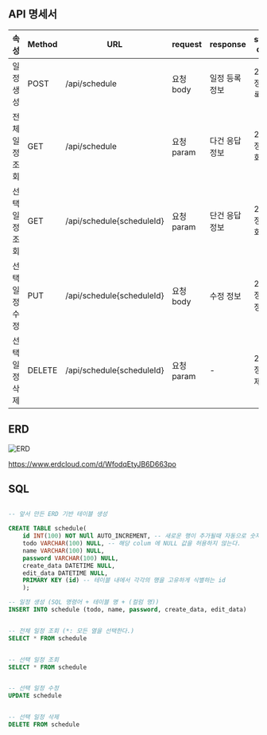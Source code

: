 API 명세서
------
|속성|Method|URL|request|response|status code|
|------|---|---|---|---|---|
|일정 생성|POST|/api/schedule|요청 body|일정 등록 정보|200: 정상 등록|
|전체 일정 조회|GET|/api/schedule|요청 param|다건 응답 정보|200: 정상 조회|
|선택 일정 조회|GET|/api/schedule{scheduleId}|요청 param|단건 응답 정보|200: 정상 조회|
|선택 일정 수정|PUT|/api/schedule{scheduleId}|요청 body|수정 정보|200: 정상 수정|
|선택 일정 삭제|DELETE|/api/schedule{scheduleId}|요청 param|-|200: 정상 삭제|

ERD
------
![ERD](https://github.com/user-attachments/assets/ff371578-e119-4136-a078-59d375559c69)


https://www.erdcloud.com/d/WfodqEtyJB6D663po

SQL
------
```sql

-- 앞서 만든 ERD 기반 테이블 생성

CREATE TABLE schedule(
    id INT(100) NOT NUll AUTO_INCREMENT, -- 새로운 행이 추가될때 자동으로 숫자 증가
    todo VARCHAR(100) NULL, -- 해당 colum 에 NULL 값을 허용하지 않는다.
    name VARCHAR(100) NULL,
    password VARCHAR(100) NULL,
    create_data DATETIME NULL,
    edit_data DATETIME NULL,
    PRIMARY KEY (id) -- 테이블 내에서 각각의 행을 고유하게 식별하는 id
    );

-- 일정 생성 (SQL 명령어 + 테이블 명 + (컬럼 명))
INSERT INTO schedule (todo, name, password, create_data, edit_data)


-- 전체 일정 조회 (*: 모든 열을 선택한다.)
SELECT * FROM schedule


-- 선택 일정 조회
SELECT * FROM schedule


-- 선택 일정 수정
UPDATE schedule


-- 선택 일정 삭제
DELETE FROM schedule

```
